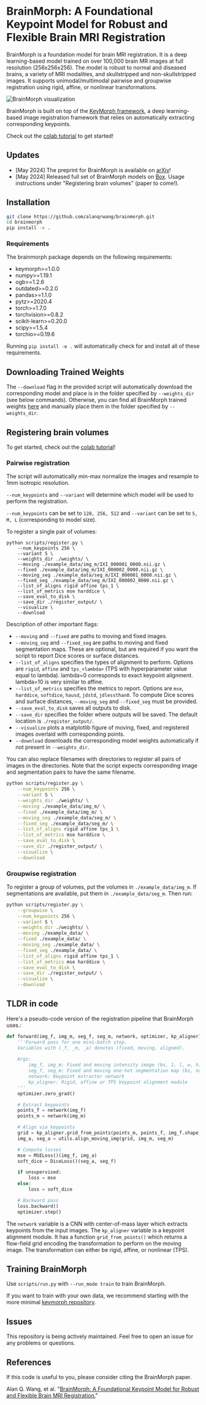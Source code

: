 # BrainMorph: A Foundational Keypoint Model for Robust and Flexible Brain MRI Registration


BrainMorph is a foundation model for brain MRI registration.
It is a deep learning-based model trained on over 100,000 brain MR images at full resolution (256x256x256).
The model is robust to normal and diseased brains, a variety of MRI modalities, and skullstripped and non-skullstripped images.
It supports unimodal/multimodal pairwise and groupwise registration using rigid, affine, or nonlinear transformations.

![BrainMorph visualization](imshow_points_ss_and_nss.png)

BrainMorph is built on top of the [KeyMorph framework](https://github.com/alanqrwang/keymorph), a deep learning-based image registration framework that relies on automatically extracting corresponding keypoints. 

Check out the [colab tutorial](https://colab.research.google.com/drive/1w_vKuSziY6EJhBnjwLnaWO6GOtZ8HjDP?usp=sharing) to get started!

## Updates
- [May 2024] The preprint for BrainMorph is available on [arXiv](https://arxiv.org/abs/2405.14019)!
- [May 2024] Released full set of BrainMorph models on [Box](https://cornell.box.com/s/2mw4ey1u7waqrpylnxf49rck7u3nnr7i). Usage instructions under "Registering brain volumes" (paper to come!).

## Installation
```bash
git clone https://github.com/alanqrwang/brainmorph.git
cd brainmorph
pip install -e .
```

### Requirements
The brainmorph package depends on the following requirements:

- keymorph>=1.0.0
- numpy>=1.19.1
- ogb>=1.2.6
- outdated>=0.2.0
- pandas>=1.1.0
- pytz>=2020.4
- torch>=1.7.0
- torchvision>=0.8.2
- scikit-learn>=0.20.0
- scipy>=1.5.4
- torchio>=0.19.6

Running `pip install -e .` will automatically check for and install all of these requirements.

## Downloading Trained Weights
The ``--download`` flag in the provided script will automatically download the corresponding model and place is in the folder specified by `--weights_dir` (see below commands).
Otherwise, you can find all BrainMorph trained weights [here](https://cornell.box.com/s/2mw4ey1u7waqrpylnxf49rck7u3nnr7i) and manually place them in the folder specified by `--weights_dir`.

## Registering brain volumes 
To get started, check out the [colab tutorial](https://colab.research.google.com/drive/1w_vKuSziY6EJhBnjwLnaWO6GOtZ8HjDP?usp=sharing)!

### Pairwise registration
The script will automatically min-max normalize the images and resample to 1mm isotropic resolution.

`--num_keypoints` and `--variant` will determine which model will be used to perform the registration.
<!-- Make sure the corresponding weights are present in `--weights_dir`. -->
`--num_keypoints` can be set to `128, 256, 512` and `--variant` can be set to `S, M, L` (corresponding to model size).

To register a single pair of volumes:
```
python scripts/register.py \
    --num_keypoints 256 \
    --variant S \
    --weights_dir ./weights/ \
    --moving ./example_data/img_m/IXI_000001_0000.nii.gz \
    --fixed ./example_data/img_m/IXI_000002_0000.nii.gz \
    --moving_seg ./example_data/seg_m/IXI_000001_0000.nii.gz \
    --fixed_seg ./example_data/seg_m/IXI_000002_0000.nii.gz \
    --list_of_aligns rigid affine tps_1 \
    --list_of_metrics mse harddice \
    --save_eval_to_disk \
    --save_dir ./register_output/ \
    --visualize \
    --download
```

Description of other important flags:
+ `--moving` and `--fixed` are paths to moving and fixed images.
+ `--moving_seg` and `--fixed_seg` are paths to moving and fixed segmentation maps. These are optional, but are required if you want the script to report Dice scores or surface distances. 
+ `--list_of_aligns` specifies the types of alignment to perform. Options are `rigid`, `affine` and `tps_<lambda>` (TPS with hyperparameter value equal to lambda). lambda=0 corresponds to exact keypoint alignment. lambda=10 is very similar to affine.
+ `--list_of_metrics` specifies the metrics to report. Options are `mse`, `harddice`, `softdice`, `hausd`, `jdstd`, `jdlessthan0`. To compute Dice scores and surface distances, `--moving_seg` and `--fixed_seg` must be provided.
+ `--save_eval_to_disk` saves all outputs to disk. 
+ `--save_dir` specifies the folder where outputs will be saved. The default location is `./register_output/`.
+ `--visualize` plots a matplotlib figure of moving, fixed, and registered images overlaid with corresponding points.
+ `--download` downloads the corresponding model weights automatically if not present in `--weights_dir`.

You can also replace filenames with directories to register all pairs of images in the directories.
Note that the script expects corresponding image and segmentation pairs to have the same filename.
```bash
python scripts/register.py \
    --num_keypoints 256 \
    --variant S \
    --weights_dir ./weights/ \
    --moving ./example_data/img_m/ \
    --fixed ./example_data/img_m/ \
    --moving_seg ./example_data/seg_m/ \
    --fixed_seg ./example_data/seg_m/ \
    --list_of_aligns rigid affine tps_1 \
    --list_of_metrics mse harddice \
    --save_eval_to_disk \
    --save_dir ./register_output/ \
    --visualize \
    --download
```

### Groupwise registration
To register a group of volumes, put the volumes in `./example_data/img_m`. If segmentations are available, put them in `./example_data/seg_m`. Then run:
```bash
python scripts/register.py \
    --groupwise \
    --num_keypoints 256 \
    --variant S \
    --weights_dir ./weights/ \
    --moving ./example_data/ \
    --fixed ./example_data/ \
    --moving_seg ./example_data/ \
    --fixed_seg ./example_data/ \
    --list_of_aligns rigid affine tps_1 \
    --list_of_metrics mse harddice \
    --save_eval_to_disk \
    --save_dir ./register_output/ \
    --visualize \
    --download
```

## TLDR in code
Here's a pseudo-code version of the registration pipeline that BrainMorph uses.:
```python
def forward(img_f, img_m, seg_f, seg_m, network, optimizer, kp_aligner):
    '''Forward pass for one mini-batch step. 
    Variables with (_f, _m, _a) denotes (fixed, moving, aligned).
    
    Args:
        img_f, img_m: Fixed and moving intensity image (bs, 1, l, w, h)
        seg_f, seg_m: Fixed and moving one-hot segmentation map (bs, num_classes, l, w, h)
        network: Keypoint extractor network
        kp_aligner: Rigid, affine or TPS keypoint alignment module
    '''
    optimizer.zero_grad()

    # Extract keypoints
    points_f = network(img_f)
    points_m = network(img_m)

    # Align via keypoints
    grid = kp_aligner.grid_from_points(points_m, points_f, img_f.shape, lmbda=lmbda)
    img_a, seg_a = utils.align_moving_img(grid, img_m, seg_m)

    # Compute losses
    mse = MSELoss()(img_f, img_a)
    soft_dice = DiceLoss()(seg_a, seg_f)

    if unsupervised:
        loss = mse
    else:
        loss = soft_dice

    # Backward pass
    loss.backward()
    optimizer.step()
```
The `network` variable is a CNN with center-of-mass layer which extracts keypoints from the input images.
The `kp_aligner` variable is a keypoint alignment module. It has a function `grid_from_points()` which returns a flow-field grid encoding the transformation to perform on the moving image. The transformation can either be rigid, affine, or nonlinear (TPS).

## Training BrainMorph
Use `scripts/run.py` with `--run_mode train` to train BrainMorph.
<!-- Some example bash commands are provided in `bash_scripts/`. -->
<!-- See `./dataset/gigamed.py` for an example of how to load the data used for training BrainMorph. -->

If you want to train with your own data, we recommend starting with the more minimal [keymorph repository](https://github.com/alanqrwang/keymorph).

<!-- I'm in the process of updating the code to make it more user-friendly, and will update this repository soon. -->
<!-- In the meantime, feel free to open an issue if you have any training questions. -->

<!-- We use the weights from the pretraining step to initialize our model. 
Our pretraining weights are provided in [Releases](https://github.com/evanmy/keymorph/releases/tag/weights).

The `--num_keypoints <num_key>` flag specifies the number of keypoints to extract per image as `<num_key>`.
For all commands, optionally add the `--use_wandb` flag to log results to Weights & Biases.

This repository supports several variants of training KeyMorph.
Here's a overview of the variants:

### Supervised vs. unsupervised
Unsupervised only requires intensity images and minimizes MSE loss, while supervised assumes availability of corresponding segmentation maps for each image and minimizes soft Dice loss.

To specify unsupervised, set `--loss_fn mse`.
To specify supervised, set `--loss_fn dice`.


### Affine vs. TPS
Affine uses an affine transformation to align the corresponding keypoints.

TPS uses a (non-linear) thin-plate-spline interpolant to align the corresponding keypoints. A hyperparameter `--tps_lmbda` controls the degree of non-linearity for TPS. A value of 0 corresponds to exact keypoint alignment (resulting in a maximally nonlinear transformation while still minimizing bending energy), while higher values result in the transformation becoming more and more affine-like. In practice, we find a value of 10 is very similar to an affine transformation.

To specify affine, set `--kp_align_method affine`.
To specify tps, set `--kp_align_method tps` and the lmbda value `--tps_lmbda 0`.

### Example commands
**Affine, Unsupervised**

To train unsupervised KeyMorph with affine transformation and 128 keypoints, use `mse` as the loss function:

```
python run.py --num_keypoints 128 --kp_align_method affine --loss_fn mse \
                --data_dir ./data/centered_IXI/ \
                --load_path ./weights/numkey128_pretrain.2500.h5
```

For unsupervised KeyMorph, optionally add `--kpconsistency_coeff` to optimize keypoint consistency across modalities for same subject:

```
python run.py --num_keypoints 128 --kp_align_method affine --loss_fn mse --kpconsistency_coeff 10 \
                --data_dir ./data/centered_IXI/ \
                --load_path ./weights/numkey128_pretrain.2500.h5
```

**Affine, Supervised**

To train supervised KeyMorph, use `dice` as the loss function:

```
python run.py --num_keypoints 128 --kp_align_method affine --loss_fn dice --mix_modalities \
                --data_dir ./data/centered_IXI/ \
                --load_path ./weights/numkey128_pretrain.2500.h5
```

Note that the `--mix_modalities` flag allows fixed and moving images to be of different modalities during training. This should not be set for unsupervised training, which uses MSE as the loss function.

**Nonlinear thin-plate-spline (TPS)**

To train the TPS variant of KeyMorph which allows for nonlinear registrations, specify `tps` as the keypoint alignment method and specify the tps lambda value: 

```
python run.py --num_keypoints 128 --kp_align_method tps --tps_lmbda 0 --loss_fn dice \
                --data_dir ./data/centered_IXI/ \
                --load_path ./weights/numkey128_pretrain.2500.h5
```

The code also supports sampling lambda according to some distribution (`uniform`, `lognormal`, `loguniform`). For example, to sample from the `loguniform` distribution during training:

```
python run.py --num_keypoints 128 --kp_align_method tps --tps_lmbda loguniform --loss_fn dice \
                --data_dir ./data/centered_IXI/ \
                --load_path ./weights/numkey128_pretrain.2500.h5
```

Note that supervised/unsupervised variants can be run similarly to affine, as described above. -->

<!-- ## Step-by-step guide for reproducing our results

### Dataset 
[A] Scripts in `./notebooks/[A] Download Data` will download the IXI data and perform some basic preprocessing

[B] Once the data is downloaded `./notebooks/[B] Brain extraction` can be used to extract remove non-brain tissue. 

[C] Once the brain has been extracted, we center the brain using `./notebooks/[C] Centering`. During training, we randomly introduce affine augmentation to the dataset. This ensure that the brain stays within the volume given the affine augmentation we introduce. It also helps during the pretraining step of our algorithm.

### Pretraining KeyMorph

This step helps with the convergence of our model. We pick 1 subject and random points within the brain of that subject. We then introduce affine transformation to the subject brain and same transformation to the keypoints. In other words, this is a self-supervised task in where the network learns to predict the keypoints on a brain under random affine transformation. We found that initializing our model with these weights helps with the training.

To pretrain, run:
 
```
python pretraining.py --num_keypoints 128 --data_dir ./data/centered_IXI/ 
```

### Training KeyMorph
Follow instructions for "Training KeyMorph" above, depending on the variant you want.

### Evaluating KeyMorph
To evaluate on the test set, simply add the `--eval` flag to any of the above commands. For example, for affine, unsupervised KeyMorph evaluation:

```
python run.py --kp_align_method affine --num_keypoints 128 --loss_fn mse --eval \
                --load_path ./weights/best_trained_model.h5
```

Evaluation proceeds by looping through all test augmentations in `list_of_test_augs`, all test modality pairs in `list_of_test_mods`, and all pairs of volumes in the test set.
Set `--save_preds` flag to save all outputs to disk.

**Automatic Delineation/Segmentation of the Brain**

For evaluation, we use [SynthSeg](https://github.com/BBillot/SynthSeg) to automatically segment different brain regions. Follow their repository for detailed intruction on how to use the model. -->

## Issues
This repository is being actively maintained. Feel free to open an issue for any problems or questions.

## References
If this code is useful to you, please consider citing the BrainMorph paper.

Alan Q. Wang, et al. "[BrainMorph: A Foundational Keypoint Model for Robust and Flexible Brain MRI Registration.](https://arxiv.org/abs/2405.14019)" 
